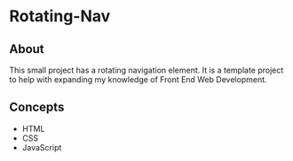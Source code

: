 # Rotating-Nav

## About
This small project has a rotating navigation element.  It is a template project to help with expanding my knowledge of Front End Web Development. 

## Concepts 
 - HTML
 - CSS
 - JavaScript
 
